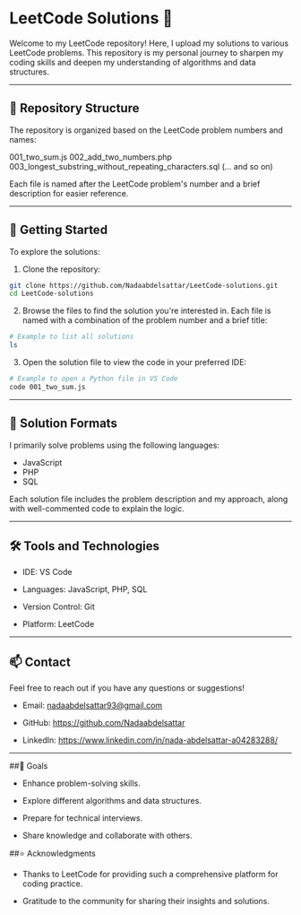# LeetCode Solutions 🧩

Welcome to my LeetCode repository! Here, I upload my solutions to various LeetCode problems. This repository is my personal journey to sharpen my coding skills and deepen my understanding of algorithms and data structures.

---

## 📂 Repository Structure
The repository is organized based on the LeetCode problem numbers and names:

001_two_sum.js
002_add_two_numbers.php
003_longest_substring_without_repeating_characters.sql
(... and so on)

Each file is named after the LeetCode problem's number and a brief description for easier reference.

---

## 🚀 Getting Started

To explore the solutions:

1. Clone the repository:
```bash
git clone https://github.com/Nadaabdelsattar/LeetCode-solutions.git
cd LeetCode-solutions
```
      
2. Browse the files to find the solution you're interested in. Each file is named with a combination of the problem number and a brief title:
 ```bash  
# Example to list all solutions
ls
```

3. Open the solution file to view the code in your preferred IDE:
 ```bash
# Example to open a Python file in VS Code
code 001_two_sum.js
```

---

## 📜 Solution Formats

I primarily solve problems using the following languages:

- JavaScript
- PHP
- SQL

Each solution file includes the problem description and my approach, along with well-commented code to explain the logic.

---

## 🛠 Tools and Technologies

- IDE: VS Code

- Languages: JavaScript, PHP, SQL

- Version Control: Git

- Platform: LeetCode

---

## 📫 Contact

Feel free to reach out if you have any questions or suggestions!

- Email: nadaabdelsattar93@gmail.com

- GitHub: https://github.com/Nadaabdelsattar

- LinkedIn: https://www.linkedin.com/in/nada-abdelsattar-a04283288/

---

##🌟 Goals

- Enhance problem-solving skills.

- Explore different algorithms and data structures.

- Prepare for technical interviews.

- Share knowledge and collaborate with others.

##⭐️ Acknowledgments

- Thanks to LeetCode for providing such a comprehensive platform for coding practice.

- Gratitude to the community for sharing their insights and solutions.


